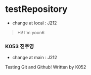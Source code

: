 # testRepository

- change at local : J212

> Hi! I'm yoon6

### K053 진주영

- change at main : J212

Testing Git and Github!
Written by K052
